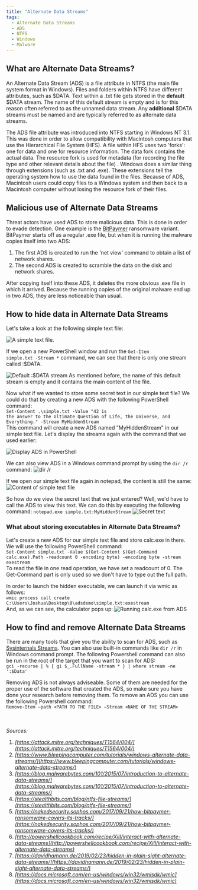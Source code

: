 ```yaml
---
title: "Alternate Data Streams"
tags:
  - Alternate Data Streams
  - ADS
  - NTFS
  - Windows
  - Malware
---
```

## What are Alternate Data Streams?
An Alternate Data Stream (ADS) is a file attribute in NTFS (the main file system format in Windows). Files and folders within NTFS have different attributes, such as $DATA. Text within a .txt file gets stored in the **default** $DATA stream. The name of this default stream is empty and is for this reason often referred to as the unnamed data stream. Any **additional** $DATA streams must be named and are typically referred to as alternate data streams.

The ADS file attribute was introduced into NTFS starting in Windows NT 3.1. This was done in order to allow compatibility with Macintosh computers that use the Hierarchical File System (HFS). A file within HFS uses two 'forks': one for data and one for resource information. The data fork contains the actual data. The resource fork is used for metadata (for recording the file type and other relevant details about the file) . Windows does a similar thing through extensions (such as .txt and .exe). These extensions tell the operating system how to use the data found in the files. Because of ADS, Macintosh users could copy files to a Windows system and then back to a Macintosh computer without losing the resource fork of their files.
<br>

## Malicious use of Alternate Data Streams
Threat actors have used ADS to store malicious data. This is done in order to evade detection. One example is the [BitPaymer](https://attack.mitre.org/software/S0570/) ransomware variant. BitPaymer starts off as a regular .exe file, but when it is running the malware copies itself into two ADS: 
1. The first ADS is created to run the 'net view' command to obtain a list of network shares.
2. The second ADS is created to scramble the data on the disk and network shares. <br>

After copying itself into these ADS, it deletes the more obvious .exe file in which it arrived. Because the running copies of the original malware end up in two ADS, they are less noticeable than usual.
<br>

## How to hide data in Alternate Data Streams
Let's take a look at the following simple text file:

![A simple text file.](/assets/images/ads-1-simpletextfile.png)

If we open a new PowerShell window and run the <code>Get-Item simple.txt -Stream *</code> command, we can see that there is only one stream called :$DATA. 

![Default :$DATA stream](/assets/images/ads-2-psstream.png)
As mentioned before, the name of this default stream is empty and it contains the main content of the file. 

Now what if we wanted to store some secret text in our simple text file? We could do that by creating a new ADS with the following PowerShell command: <br>
<code>Set-Content .\simple.txt -Value "42 is the answer to the Ultimate Question of Life, the Universe, and Everything." -Stream MyHiddenStream</code><br>
This command will create a new ADS named "MyHiddenStream" in our simple text file. Let's display the streams again with the command that we used earlier:

![Display ADS in PowerShell](/assets/images/ads-3-psstream2.png)

We can also view ADS in a Windows command prompt by using the <code>dir /r</code> command:
![dir /r](/assets/images/ads-4-dir.png)

If we open our simple text file again in notepad, the content is still the same:
![Content of simple text file](/assets/images/ads-5-simpletextfile2.png)

So how do we view the secret text that we just entered? Well, we'd have to call the ADS to view this text. We can do this by executing the following command: <code>notepad.exe simple.txt:MyHiddenStream</code>
![Secret text](/assets/images/ads-6-42.png)


### What about storing executables in Alternate Data Streams?
Let's create a new ADS for our simple text file and store calc.exe in there. We will use the following PowerShell command: <br>
<code>Set-Content simple.txt -Value $(Get-Content $(Get-Command calc.exe).Path -readcount 0 -encoding byte) -encoding byte -stream exestream</code><br>
To read the file in one read operation, we have set a readcount of 0. The Get-Command part is only used so we don't have to type out the full path.

In order to launch the hidden executable, we can launch it via wmic as follows:<br><code>wmic process call create C:\Users\Joshua\Desktop\0\adsdemo\simple.txt:exestream</code><br>
And, as we can see, the calculator pops up:
![Running calc.exe from ADS](/assets/images/ads-7-calc.png)
<br>

## How to find and remove Alternate Data Streams
There are many tools that give you the ability to scan for ADS, such as [Sysinternals Streams](https://docs.microsoft.com/en-us/sysinternals/downloads/streams). You can also use built-in commands like <code>dir /r</code> in Windows command prompt. The following Powershell command can also be run in the root of the target that you want to scan for ADS:<br>
`gci -recurse | % { gi $_.FullName -stream * } | where stream -ne ':$Data'`<br>

Removing ADS is not always adviseable. Some of them are needed for the proper use of the software that created the ADS, so make sure you have done your research before removing them. To remove an ADS you can use the following Powershell command:<br>
`Remove-Item –path <PATH TO THE FILE> –Stream <NAME OF THE STREAM>`
<br>
<br>
<br>

*Sources:*
1. *[https://attack.mitre.org/techniques/T1564/004/](https://attack.mitre.org/techniques/T1564/004/)*
2. *[https://www.bleepingcomputer.com/tutorials/windows-alternate-data-streams/](https://www.bleepingcomputer.com/tutorials/windows-alternate-data-streams/)*
3. *[https://blog.malwarebytes.com/101/2015/07/introduction-to-alternate-data-streams/](https://blog.malwarebytes.com/101/2015/07/introduction-to-alternate-data-streams/)*
4. *[https://stealthbits.com/blog/ntfs-file-streams/](https://stealthbits.com/blog/ntfs-file-streams/)*
5. *[https://nakedsecurity.sophos.com/2017/09/21/how-bitpaymer-ransomware-covers-its-tracks/](https://nakedsecurity.sophos.com/2017/09/21/how-bitpaymer-ransomware-covers-its-tracks/)*
6. *[http://powershellcookbook.com/recipe/XilI/interact-with-alternate-data-streams](http://powershellcookbook.com/recipe/XilI/interact-with-alternate-data-streams)*
7. *[https://davidhamann.de/2019/02/23/hidden-in-plain-sight-alternate-data-streams/](https://davidhamann.de/2019/02/23/hidden-in-plain-sight-alternate-data-streams/)*
8. *[https://docs.microsoft.com/en-us/windows/win32/wmisdk/wmic](https://docs.microsoft.com/en-us/windows/win32/wmisdk/wmic)*
